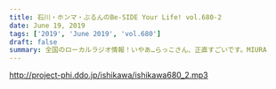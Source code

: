 ```yaml
---
title: 石川・ホンマ・ぶるんのBe-SIDE Your Life! vol.680-2
date: June 19, 2019
tags: ['2019', 'June 2019', 'vol.680']
draft: false
summary: 全国のローカルラジオ情報！いやあ…らっこさん、正直すごいです。MIURA
---
```


http://project-phi.ddo.jp/ishikawa/ishikawa680_2.mp3